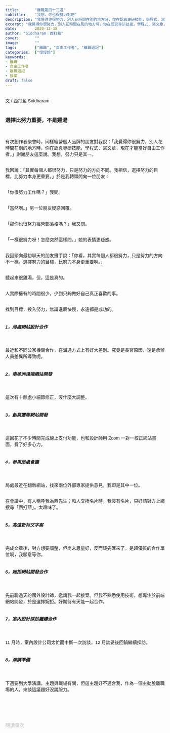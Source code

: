 ```yaml
---
title:       "離職第四十三週"
subtitle:    "我想，你也很努力對吧"
description: "我覺得你很努力，別人花時間在別的地方時，你在認真專研技能，學程式、寫文章，現在才能當好自由工作者。」謝謝朋友這麼說。我想，努力只是其一..."
excerpt: "我覺得你很努力，別人花時間在別的地方時，你在認真專研技能，學程式、寫文章，現在才能當好自由工作者。」謝謝朋友這麼說。我想，努力只是其一..."
date:        2020-12-18
author: "Siddharam｜西打藍"
cover:       ""
image:       ""
tags:        ["離職", "自由工作者", "離職週記"]
categories:  ["慢慢想"]
keywords:
- 離職
- 自由工作者
- 離職週記
- 接案
draft: false
---
```


<article style="font-family: 'Noto Sans TC', '微軟正黑體', sans-serif; font-weight: 300;">

<br>文 / 西打藍 Siddharam<br><br>

<h3 class="article-h1-color">選擇比努力重要，不是雞湯</h3><br>

有次創作者聚會時，同樣經營個人品牌的朋友對我說：「我覺得你很努力，別人花時間在別的地方時，你在認真專研技能，學程式、寫文章，現在才能當好自由工作者。」謝謝朋友這麼說。我想，努力只是其一。<br><br>

我回說：「其實每個人都很努力，只是努力的方向不同。我相信，選擇努力的目標，比努力本身更重要。」於是我轉頭問向一位朋友：<br><br>

「你很努力工作嗎？」我問。<br><br>

「當然啊。」另一位朋友疑惑回覆。<br><br>

「那你也很努力經營部落格嗎？」我又問。<br><br>

「一樣很努力呀！怎麼突然這樣問。」她的表情更疑惑。<br><br>

我回頭向最初聊天的朋友攤手說：「你看，其實每個人都很努力，只是努力的方向不一樣。選擇努力的目標，比努力本身更重要啊。」<br><br>

聽起來很雞湯，但，這是真的。<br><br>

人實際擁有的時間很少，少到只夠做好自己真正喜歡的事。<br><br>

找到目標，投入努力，無論進展快慢，永遠都是成功的。<br><br>



<h5 class="article-h1-color">1，局處網站設計合作</h5><br>

最近和不同公家機關合作，在溝通方式上有好大差別。究竟是長官原因，還是承辦人員差異所導致呢。<br><br>


<h5 class="article-h1-color">2，南美洲遠端網站開發</h5><br>

這次有十餘處小細節修正，沒什麼大調整。<br><br>


<h5 class="article-h1-color">3，創業團隊網站開發</h5><br>

這回花了不少時間完成線上支付功能，也和設計師用 Zoom 一對一校正網站畫面，費了好多心力。<br><br>


<h5 class="article-h1-color">4，參與局處會議</h5><br>

局處最近在翻新網站，找來兩位外部專家提供意見，我即是其中一位。<br><br>

在會議中，有人稱呼我為西先生；和人交換名片時，我沒有名片，只好請對方上網搜尋「西打藍」。太趣味了。<br><br>


<h5 class="article-h1-color">5，高遠新村文字案</h5><br>

完成文章後，對方想要調整，但尚未思量好，反而錢先匯來了。是超優質的合作單位啊，我願意等你。<br><br>


<h5 class="article-h1-color">6，婉拒網站開發合作</h5><br>

先前聊過天的國外設計師，邀請我一起接案。但我不熟悉使用技術，想專注於前端網站開發，於是選擇婉拒。好期待有天能一起合作。<br><br>


<h5 class="article-h1-color">7，室內設計採訪繼續合作</h5><br>

11 月時，室內設計公司太忙而中斷一次訪談，12 月談妥後回鍋繼續採訪。<br><br>


<h5 class="article-h1-color">8，演講準備</h5><br>

下週要到大學演講，主題與職場有關，但這主題好不適合我，作為一個主動脫離職場的人，來談這議題好沒說服力。<br><br>




<br><br><br>

</article>

<div style="color: #bfbfbf; font-size: 15px;" id="busuanzi_container_page_pv">
  閱讀量<span id="busuanzi_value_page_pv"></span>次
</div>




<script src="../../js/post.js"></script>




